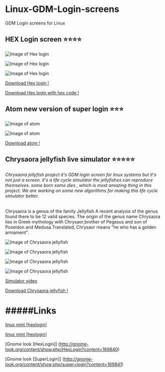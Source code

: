 # Linux-GDM-Login-screens
GDM Login screens for Linux 





## HEX Login screen :star::star::star::star:

![Image of Hex login](https://raw.githubusercontent.com/codex8/Linux-GDM-Login-screens/master/HexLogin/screen.png)

![Image of Hex login](http://linuxmint-art.org/CONTENT/content-m2/m168771-2.png)

![Image of Hex login](http://linuxmint-art.org/CONTENT/content-m3/m168771-3.png)


[Download Hex login !](https://github.com/codex8/Linux-GDM-Login-screens/blob/master/Builds/atoms.tar.gz?raw=true)


[Download Hex login with hex code !](https://github.com/codex8/Linux-GDM-Login-screens/blob/master/Builds/HexLoginwithhexcolor.tar.gz?raw=true)

## Atom  new version of super login :star::star::star:

![Image of atom](https://raw.githubusercontent.com/codex8/Linux-GDM-Login-screens/master/atom/screen.png)

![Image of atom](http://linuxmint-art.org/CONTENT/content-m2/m168772-2.png)


[Download atom !](https://github.com/codex8/Linux-GDM-Login-screens/blob/master/Builds/atoms.tar.gz?raw=true)


## Chrysaora jellyfish live simulator :star::star::star::star::star:



###### Chrysaora jellyfish project it's GDM login screen for linux systems but it's not just a screen. it's a life cycle simulator the jellyfishes can reproduce themselves. some born some dies , which is most amazing thing in this project. We are working on some new algorithms for making this life cycle simulator better. 
Chrysaora is a genus of the family Jellyfish
A recent analysis of the genus found there to be 12 valid species.
The origin of the genus name Chrysaora lies in Greek mythology with Chrysaor,brother of Pegasus and son of Poseidon and Medusa.Translated, Chrysaor means "he who has a golden armament".


![Image of Chrysaora jellyfish](https://pbs.twimg.com/media/CPN6qTNWIAARqdg.png)

![Image of Chrysaora jellyfish](https://pbs.twimg.com/media/CPN6qFrWoAAR5p7.png)

![Image of Chrysaora jellyfish](https://pbs.twimg.com/media/CPN6pvOWgAAvZ8A.png)

![Image of Chrysaora jellyfish](https://pbs.twimg.com/media/CPN6qOvWcAAj1UQ.png)


[Simulator video](https://www.youtube.com/watch?v=5R2gBxvjNqs)


[Download Chrysaora jellyfish !](https://github.com/codex8/Linux-GDM-Login-screens/blob/master/Builds/jellyfish.tar.gz?raw=true)





#####Links
=====

[linux mint [hexlogin]](http://linuxmint-art.org/content/show.php/HexLogin?content=168771)

[linux mint [hexlogin]](http://linuxmint-art.org/content/show.php/SuperLogin?content=168772)


[Gnome look [HexLogin]]  (http://gnome-look.org/content/show.php/HexLogin?content=169840)

[Gnome look [SuperLogin]] (http://gnome-look.org/content/show.php/super+login?content=169841)
